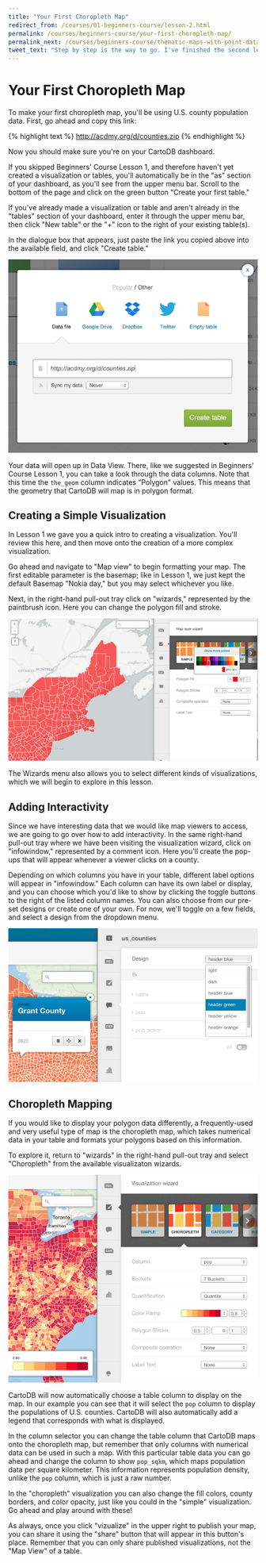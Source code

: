 ```yaml
---
title: "Your First Choropleth Map"
redirect_from: /courses/01-beginners-course/lesson-2.html
permalink: /courses/beginners-course/your-first-choropleth-map/
permalink_next: /courses/beginners-course/thematic-maps-with-point-data/
tweet_text: "Step by step is the way to go. I've finished the second lesson of the map academy. Check it out"
---
```

# Your First Choropleth Map

To make your first choropleth map, you'll be using U.S. county population data. First, go ahead and copy this link:

{% highlight text %}
http://acdmy.org/d/counties.zip
{% endhighlight %}

Now you should make sure you're on your CartoDB dashboard.  

If you skipped Beginners' Course Lesson 1, and therefore haven't yet created a visualization or tables, you'll automatically be in the "as" section of your dashboard, as you'll see from the upper menu bar. Scroll to the bottom of the page and click on the green button "Create your first table." 

If you've already made a visualization or table and aren't already in the "tables" section of your dashboard, enter it through the upper menu bar, then click "New table" or the "+" icon to the right of your existing table(s). 

In the dialogue box that appears, just paste the link you copied above into the available field, and click "Create table."

![Add data from a link](/img/course1/lesson2/newtableURL.png)

Your data will open up in Data View. There, like we suggested in Beginners' Course Lesson 1, you can take a look through the data columns. Note that this time the `the_geom` column indicates "Polygon" values. This means that the geometry that CartoDB will map is in polygon format.


## Creating a Simple Visualization

In Lesson 1 we gave you a quick intro to creating a visualization. You'll review this here, and then move onto the creation of a more complex visualization.

Go ahead and navigate to "Map view" to begin formatting your map. The first editable parameter is the basemap; like in Lesson 1, we just kept the default Basemap "Nokia day," but you may select whichever you like.

Next, in the right-hand pull-out tray click on "wizards," represented by the paintbrush icon. Here you can change the polygon fill and stroke.

![Edit polygon fill.](/img/course1/lesson2/polygonfill.png)

The Wizards menu also allows you to select different kinds of visualizations, which we will begin to explore in this lesson.


## Adding Interactivity

Since we have interesting data that we would like map viewers to access, we are going to go over how to add interactivity. In the same right-hand pull-out tray where we have been visiting the visualization wizard, click on "infowindow," represented by a comment icon. Here you'll create the pop-ups that will appear whenever a viewer clicks on a county.

Depending on which columns you have in your table, different label options will appear in "infowindow." Each column can have its own label or display, and you can choose which you'd like to show by clicking the toggle buttons to the right of the listed column names. You can also choose from our pre-set designs or create one of your own. For now, we'll toggle on a few fields, and select a design from the dropdown menu.

![Edit polygon stroke.](/img/course1/lesson2/infowindow.png)


## Choropleth Mapping

If you would like to display your polygon data differently, a frequently-used and very useful type of map is the choropleth map, which takes numerical data in your table and formats your polygons based on this information.

To explore it, return to "wizards" in the right-hand pull-out tray and select "Choropleth" from the available visualizaton wizards. 

![Edit polygon stroke.](/img/course1/lesson2/choropleth.png)

CartoDB will now automatically choose a table column to display on the map. In our example you can see that it will select the `pop` column to display the populations of U.S. counties. CartoDB will also automatically add a legend that corresponds with what is displayed.

In the column selector you can change the table column that CartoDB maps onto the choropleth map, but remember that only columns with numerical data can be used in such a map. With this particular table data you can go ahead and change the column to show `pop_sqkm`, which maps population data per square kilometer. This information represents population density, unlike the `pop` column, which is just a raw number.

In the "choropleth" visualization you can also change the fill colors, county borders, and color opacity, just like you could in the "simple" visualization. Go ahead and play around with these!

As always, once you click "vizualize" in the upper right to publish your map, you can share it using the "share" button that will appear in this button's place. Remember that you can only share published visualizations, not the "Map View" of a table.
